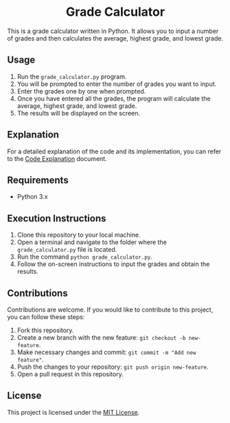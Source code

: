 <div align="center">
  <h1 style="text-align: center;">Grade Calculator</h1>
</div>

This is a grade calculator written in Python. It allows you to input a number of grades and then calculates the average, highest grade, and lowest grade.

## Usage

1. Run the `grade_calculator.py` program.
2. You will be prompted to enter the number of grades you want to input.
3. Enter the grades one by one when prompted.
4. Once you have entered all the grades, the program will calculate the average, highest grade, and lowest grade.
5. The results will be displayed on the screen.

## Explanation

For a detailed explanation of the code and its implementation, you can refer to the [Code Explanation](https://github.com/Dennis290699/Calculadora_de_Notas/blob/main/Documents/Explanation_of_code.md) document.

## Requirements

- Python 3.x

## Execution Instructions

1. Clone this repository to your local machine.
2. Open a terminal and navigate to the folder where the `grade_calculator.py` file is located.
3. Run the command `python grade_calculator.py`.
4. Follow the on-screen instructions to input the grades and obtain the results.

## Contributions

Contributions are welcome. If you would like to contribute to this project, you can follow these steps:

1. Fork this repository.
2. Create a new branch with the new feature: `git checkout -b new-feature`.
3. Make necessary changes and commit: `git commit -m "Add new feature"`.
4. Push the changes to your repository: `git push origin new-feature`.
5. Open a pull request in this repository.

## License

This project is licensed under the [MIT License](LICENSE).
